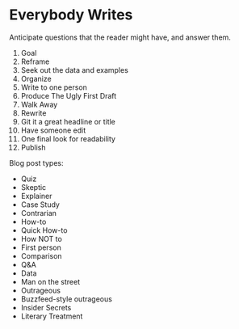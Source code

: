 ---
---

# Everybody Writes

Anticipate questions that the reader might have, and answer them.

1. Goal
2. Reframe
3. Seek out the data and examples
4. Organize
5. Write to one person
6. Produce The Ugly First Draft
7. Walk Away
8. Rewrite
9. Git it a great headline or title
10. Have someone edit
11. One final look for readability
12. Publish

Blog post types:

* Quiz
* Skeptic
* Explainer
* Case Study
* Contrarian
* How-to
* Quick How-to
* How NOT to
* First person
* Comparison
* Q&A
* Data
* Man on the street
* Outrageous
* Buzzfeed-style outrageous
* Insider Secrets
* Literary Treatment